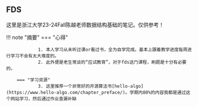 ## FDS
这里是浙江大学23-24Fall陈越老师数据结构基础的笔记。仅供参考！


<!-- prettier-ignore-start -->
!!! note "摘要"
        === "心得" 

                1. 本人学习从未听过课or看过书，全为自学完成。基本上跟着教学进度每周进行学习不会有太大难度的。
                2. 此外便是老生常谈的“应试教育”，对于fds这门课程，刷题是十分有必要的。

        === "学习资源"
                3. 这里推荐一个非常好的开源算法书[hello-algo](https://www.hello-algo.com/chapter_preface/)。学期内80%的内容我都是通过这个网站学习，然后通过作业查漏补缺
<!-- prettier-ignore-end -->